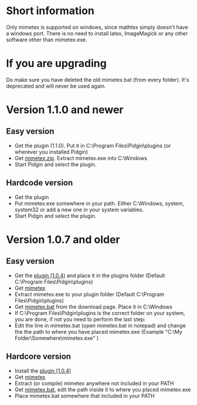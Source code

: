 # Short information #
Only mimetex is supported on windows, since mathtex simply doesn't have a windows port.
There is no need to install latex, ImageMagick or any other software other than mimetex.exe.

# If you are upgrading #
Do make sure you have deleted the old mimetex.bat (from every folder). It's deprecated and will never be used again.

# Version 1.1.0 and newer #
## Easy version ##
  * Get the plugin (1.1.0). Put it in C:\Program Files\Pidgin\plugins (or wherever you installed Pidgin)
  * Get [mimetex.zip](http://www.forkosh.com/mimetex.exe/windows/mimetex.zip). Extract mimetex.exe into C:\Windows
  * Start Pidgin and select the plugin.

## Hardcode version ##
  * Get the plugin
  * Put mimetex.exe somewhere in your path. Either C:\Windows, system, system32 or add a new one in your system variables.
  * Start Pidgin and select the plugin.

# Version 1.0.7 and older #

## Easy version ##
  * Get the [plugin (1.0.4)](http://pidgintex.googlecode.com/files/pidginTeX-1.0.4.dll) and place it in the plugins folder (Default C:\Program Files\Pidgin\plugins\)
  * Get [mimetex](http://www.forkosh.com/mimetex.exe/windows/mimetex.zip)
  * Extract mimetex.exe to your plugin folder (Default C:\Program Files\Pidgin\plugins\)
  * Get [mimetex.bat](http://pidgintex.googlecode.com/files/mimetex.bat) from the download page. Place it in C:\Windows
  * If C:\Program Files\Pidgin\plugins is the correct folder on your system, you are done, if not you need to perform the last step:
  * Edit the line in mimetex.bat (open mimetex.bat in notepad) and change the the path to where you have placed mimetex.exe (Example "C:\My Folder\Somewhere\mimetex.exe" )

## Hardcore version ##
  * Install the [plugin (1.0.4)](http://pidgintex.googlecode.com/files/pidginTeX-1.0.4.dll)
  * Get [mimetex](http://www.forkosh.com/mimetex.exe/windows/mimetex.zip)
  * Extract (or compile) mimetex anywhere not included in your PATH
  * Get [mimetex.bat](http://pidgintex.googlecode.com/files/mimetex.bat), edit the path inside it to where you placed mimetex.exe
  * Place mimetex.bat somewhere that included in your PATH